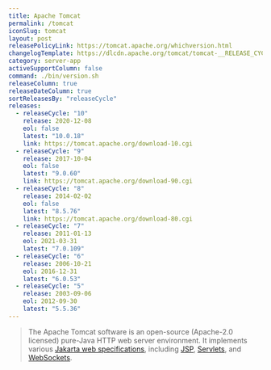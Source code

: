 ```yaml
---
title: Apache Tomcat
permalink: /tomcat
iconSlug: tomcat
layout: post
releasePolicyLink: https://tomcat.apache.org/whichversion.html
changelogTemplate: https://dlcdn.apache.org/tomcat/tomcat-__RELEASE_CYCLE__/v__LATEST__/RELEASE-NOTES
category: server-app
activeSupportColumn: false
command: ./bin/version.sh
releaseColumn: true
releaseDateColumn: true
sortReleasesBy: "releaseCycle"
releases:
  - releaseCycle: "10"
    release: 2020-12-08
    eol: false
    latest: "10.0.18"
    link: https://tomcat.apache.org/download-10.cgi
  - releaseCycle: "9"
    release: 2017-10-04
    eol: false
    latest: "9.0.60"
    link: https://tomcat.apache.org/download-90.cgi
  - releaseCycle: "8"
    release: 2014-02-02
    eol: false
    latest: "8.5.76"
    link: https://tomcat.apache.org/download-80.cgi
  - releaseCycle: "7"
    release: 2011-01-13
    eol: 2021-03-31
    latest: "7.0.109"
  - releaseCycle: "6"
    release: 2006-10-21
    eol: 2016-12-31
    latest: "6.0.53"
  - releaseCycle: "5"
    release: 2003-09-06
    eol: 2012-09-30
    latest: "5.5.36"
---
```

> The Apache Tomcat software is an open-source (Apache-2.0 licensed) pure-Java HTTP web server environment. It implements various [Jakarta web specifications][specs], including <abr title="Jakarta Server Pages">[JSP][jsp]</a>, [Servlets][servlet], and [WebSockets][websockets].

[servlet]: https://projects.eclipse.org/projects/ee4j.servlet "Jakarta Servlet"
[jsp]: https://projects.eclipse.org/projects/ee4j.jsp "Jakarta Server Pages"
[websockets]: https://projects.eclipse.org/projects/ee4j.websocket "Jakarta WebSocket"
[specs]: https://projects.eclipse.org/projects/ee4j.jakartaee-platform
